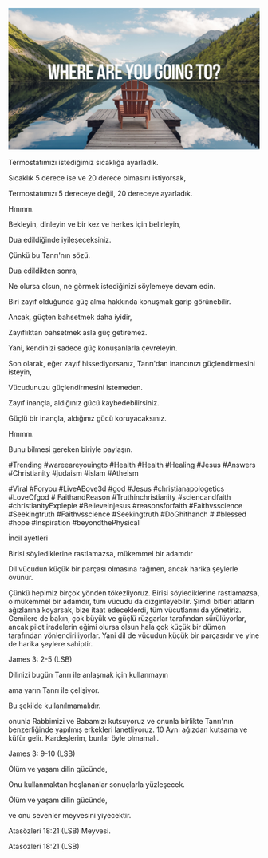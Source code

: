 ![Video cover image](../cover.jpg "cover photo")

Termostatımızı istediğimiz sıcaklığa ayarladık.

Sıcaklık 5 derece ise ve 20 derece olmasını istiyorsak,

Termostatımızı 5 dereceye değil, 20 dereceye ayarladık.

Hmmm.

Bekleyin, dinleyin ve bir kez ve herkes için belirleyin,

Dua edildiğinde iyileşeceksiniz.

Çünkü bu Tanrı'nın sözü.

Dua edildikten sonra,

Ne olursa olsun, ne görmek istediğinizi söylemeye devam edin.

Biri zayıf olduğunda güç alma hakkında konuşmak garip görünebilir.

Ancak, güçten bahsetmek daha iyidir,

Zayıflıktan bahsetmek asla güç getiremez.

Yani, kendinizi sadece güç konuşanlarla çevreleyin.

Son olarak, eğer zayıf hissediyorsanız, Tanrı'dan inancınızı güçlendirmesini isteyin,

Vücudunuzu güçlendirmesini istemeden.

Zayıf inançla, aldığınız gücü kaybedebilirsiniz.

Güçlü bir inançla, aldığınız gücü koruyacaksınız.

Hmmm.

Bunu bilmesi gereken biriyle paylaşın.

#Trending #wareeareyouingto #Health #Health #Healing #Jesus #Answers #Christianity #judaism #islam #Atheism

#Viral #Foryou #LiveABove3d #god #Jesus #christianapologetics #LoveOfgod # FaithandReason #Truthinchristianity #sciencandfaith #christianityExpleple #BelieveInjesus #reasonsforfaith #Faithvsscience #Seekingtruth #Faithvsscience #Seekingtruth #DoGhithanch # #blessed #hope #Inspiration #beyondthePhysical

İncil ayetleri

Birisi söylediklerine rastlamazsa, mükemmel bir adamdır

Dil vücudun küçük bir parçası olmasına rağmen, ancak harika şeylerle övünür.

Çünkü hepimiz birçok yönden tökezliyoruz. Birisi söylediklerine rastlamazsa, o mükemmel bir adamdır, tüm vücudu da dizginleyebilir. Şimdi bitleri atların ağızlarına koyarsak, bize itaat edeceklerdi, tüm vücutlarını da yönetiriz. Gemilere de bakın, çok büyük ve güçlü rüzgarlar tarafından sürülüyorlar, ancak pilot iradelerin eğimi olursa olsun hala çok küçük bir dümen tarafından yönlendiriliyorlar. Yani dil de vücudun küçük bir parçasıdır ve yine de harika şeylere sahiptir.

James 3: 2-5 (LSB)

Dilinizi bugün Tanrı ile anlaşmak için kullanmayın

ama yarın Tanrı ile çelişiyor.

Bu şekilde kullanılmamalıdır.

onunla Rabbimizi ve Babamızı kutsuyoruz ve onunla birlikte Tanrı'nın benzerliğinde yapılmış erkekleri lanetliyoruz. 10 Aynı ağızdan kutsama ve küfür gelir. Kardeşlerim, bunlar öyle olmamalı.

James 3: 9-10 (LSB)

Ölüm ve yaşam dilin gücünde,

Onu kullanmaktan hoşlananlar sonuçlarla yüzleşecek.

Ölüm ve yaşam dilin gücünde,

ve onu sevenler meyvesini yiyecektir.

Atasözleri 18:21 (LSB) Meyvesi.

Atasözleri 18:21 (LSB)